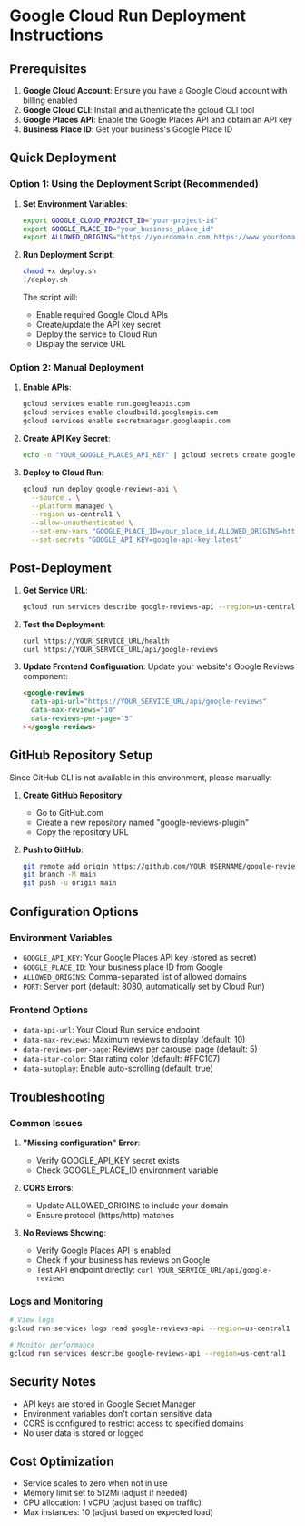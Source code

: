 # Google Cloud Run Deployment Instructions

## Prerequisites

1. **Google Cloud Account**: Ensure you have a Google Cloud account with billing enabled
2. **Google Cloud CLI**: Install and authenticate the gcloud CLI tool
3. **Google Places API**: Enable the Google Places API and obtain an API key
4. **Business Place ID**: Get your business's Google Place ID

## Quick Deployment

### Option 1: Using the Deployment Script (Recommended)

1. **Set Environment Variables**:
   ```bash
   export GOOGLE_CLOUD_PROJECT_ID="your-project-id"
   export GOOGLE_PLACE_ID="your_business_place_id"  
   export ALLOWED_ORIGINS="https://yourdomain.com,https://www.yourdomain.com"
   ```

2. **Run Deployment Script**:
   ```bash
   chmod +x deploy.sh
   ./deploy.sh
   ```

   The script will:
   - Enable required Google Cloud APIs
   - Create/update the API key secret
   - Deploy the service to Cloud Run
   - Display the service URL

### Option 2: Manual Deployment

1. **Enable APIs**:
   ```bash
   gcloud services enable run.googleapis.com
   gcloud services enable cloudbuild.googleapis.com
   gcloud services enable secretmanager.googleapis.com
   ```

2. **Create API Key Secret**:
   ```bash
   echo -n "YOUR_GOOGLE_PLACES_API_KEY" | gcloud secrets create google-api-key --data-file=-
   ```

3. **Deploy to Cloud Run**:
   ```bash
   gcloud run deploy google-reviews-api \
     --source . \
     --platform managed \
     --region us-central1 \
     --allow-unauthenticated \
     --set-env-vars "GOOGLE_PLACE_ID=your_place_id,ALLOWED_ORIGINS=https://yourdomain.com" \
     --set-secrets "GOOGLE_API_KEY=google-api-key:latest"
   ```

## Post-Deployment

1. **Get Service URL**:
   ```bash
   gcloud run services describe google-reviews-api --region=us-central1 --format='value(status.url)'
   ```

2. **Test the Deployment**:
   ```bash
   curl https://YOUR_SERVICE_URL/health
   curl https://YOUR_SERVICE_URL/api/google-reviews
   ```

3. **Update Frontend Configuration**:
   Update your website's Google Reviews component:
   ```html
   <google-reviews 
     data-api-url="https://YOUR_SERVICE_URL/api/google-reviews"
     data-max-reviews="10"
     data-reviews-per-page="5"
   ></google-reviews>
   ```

## GitHub Repository Setup

Since GitHub CLI is not available in this environment, please manually:

1. **Create GitHub Repository**:
   - Go to GitHub.com
   - Create a new repository named "google-reviews-plugin"
   - Copy the repository URL

2. **Push to GitHub**:
   ```bash
   git remote add origin https://github.com/YOUR_USERNAME/google-reviews-plugin.git
   git branch -M main
   git push -u origin main
   ```

## Configuration Options

### Environment Variables
- `GOOGLE_API_KEY`: Your Google Places API key (stored as secret)
- `GOOGLE_PLACE_ID`: Your business place ID from Google
- `ALLOWED_ORIGINS`: Comma-separated list of allowed domains
- `PORT`: Server port (default: 8080, automatically set by Cloud Run)

### Frontend Options
- `data-api-url`: Your Cloud Run service endpoint
- `data-max-reviews`: Maximum reviews to display (default: 10)
- `data-reviews-per-page`: Reviews per carousel page (default: 5)
- `data-star-color`: Star rating color (default: #FFC107)
- `data-autoplay`: Enable auto-scrolling (default: true)

## Troubleshooting

### Common Issues

1. **"Missing configuration" Error**:
   - Verify GOOGLE_API_KEY secret exists
   - Check GOOGLE_PLACE_ID environment variable

2. **CORS Errors**:
   - Update ALLOWED_ORIGINS to include your domain
   - Ensure protocol (https/http) matches

3. **No Reviews Showing**:
   - Verify Google Places API is enabled
   - Check if your business has reviews on Google
   - Test API endpoint directly: `curl YOUR_SERVICE_URL/api/google-reviews`

### Logs and Monitoring

```bash
# View logs
gcloud run services logs read google-reviews-api --region=us-central1

# Monitor performance
gcloud run services describe google-reviews-api --region=us-central1
```

## Security Notes

- API keys are stored in Google Secret Manager
- Environment variables don't contain sensitive data
- CORS is configured to restrict access to specified domains
- No user data is stored or logged

## Cost Optimization

- Service scales to zero when not in use
- Memory limit set to 512Mi (adjust if needed)
- CPU allocation: 1 vCPU (adjust based on traffic)
- Max instances: 10 (adjust based on expected load)